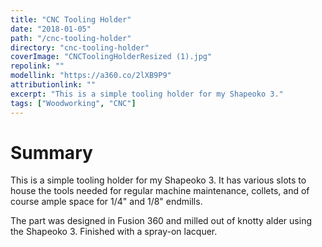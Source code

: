 ```yaml
---
title: "CNC Tooling Holder"
date: "2018-01-05"
path: "/cnc-tooling-holder"
directory: "cnc-tooling-holder"
coverImage: "CNCToolingHolderResized (1).jpg"
repolink: ""
modellink: "https://a360.co/2lXB9P9"
attributionlink: ""
excerpt: "This is a simple tooling holder for my Shapeoko 3."
tags: ["Woodworking", "CNC"]
---
```


# Summary

This is a simple tooling holder for my Shapeoko 3. It has various slots to house the tools needed for regular machine maintenance, collets, and of course ample space for 1/4" and 1/8" endmills.

The part was designed in Fusion 360 and milled out of knotty alder using the Shapeoko 3. Finished with a spray-on lacquer.
